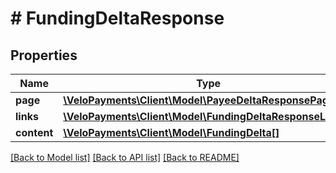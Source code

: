 # # FundingDeltaResponse

## Properties

Name | Type | Description | Notes
------------ | ------------- | ------------- | -------------
**page** | [**\VeloPayments\Client\Model\PayeeDeltaResponsePage**](PayeeDeltaResponsePage.md) |  | [optional] 
**links** | [**\VeloPayments\Client\Model\FundingDeltaResponseLinks[]**](FundingDeltaResponseLinks.md) |  | [optional] 
**content** | [**\VeloPayments\Client\Model\FundingDelta[]**](FundingDelta.md) |  | [optional] 

[[Back to Model list]](../../README.md#documentation-for-models) [[Back to API list]](../../README.md#documentation-for-api-endpoints) [[Back to README]](../../README.md)


